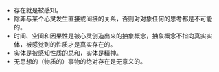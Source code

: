 - 存在就是被感知。
- 除非与某个心灵发生直接或间接的关系，否则对对象任何的思考都是不可能的。
- 时间、空间和因果性是被心灵创造出来的抽象概念，抽象概念不指向真实实体，被感觉到的性质才是真实存在的。
- 实体是被感知性质的总和，实体是精神。
- 无思想的（物质的）事物的绝对存在是无意义的。